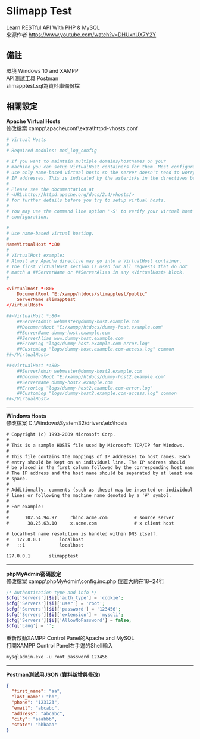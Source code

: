 # Slimapp Test
Learn RESTful API With PHP &amp; MySQL  
來源作者 https://www.youtube.com/watch?v=DHUxnUX7Y2Y

## 備註
環境 Windows 10 and XAMPP  
API測試工具 Postman  
slimapptest.sql為資料庫備份檔

## 相關設定
**Apache Virtual Hosts**  
修改檔案 xampp\apache\conf\extra\httpd-vhosts.conf
```conf
# Virtual Hosts
#
# Required modules: mod_log_config

# If you want to maintain multiple domains/hostnames on your
# machine you can setup VirtualHost containers for them. Most configurations
# use only name-based virtual hosts so the server doesn't need to worry about
# IP addresses. This is indicated by the asterisks in the directives below.
#
# Please see the documentation at 
# <URL:http://httpd.apache.org/docs/2.4/vhosts/>
# for further details before you try to setup virtual hosts.
#
# You may use the command line option '-S' to verify your virtual host
# configuration.

#
# Use name-based virtual hosting.
#
NameVirtualHost *:80
#
# VirtualHost example:
# Almost any Apache directive may go into a VirtualHost container.
# The first VirtualHost section is used for all requests that do not
# match a ##ServerName or ##ServerAlias in any <VirtualHost> block.
#

<VirtualHost *:80>
    DocumentRoot "E:/xampp/htdocs/slimapptest/public"
    ServerName slimapptest
</VirtualHost>

##<VirtualHost *:80>
    ##ServerAdmin webmaster@dummy-host.example.com
    ##DocumentRoot "E:/xampp/htdocs/dummy-host.example.com"
    ##ServerName dummy-host.example.com
    ##ServerAlias www.dummy-host.example.com
    ##ErrorLog "logs/dummy-host.example.com-error.log"
    ##CustomLog "logs/dummy-host.example.com-access.log" common
##</VirtualHost>

##<VirtualHost *:80>
    ##ServerAdmin webmaster@dummy-host2.example.com
    ##DocumentRoot "E:/xampp/htdocs/dummy-host2.example.com"
    ##ServerName dummy-host2.example.com
    ##ErrorLog "logs/dummy-host2.example.com-error.log"
    ##CustomLog "logs/dummy-host2.example.com-access.log" common
##</VirtualHost>
```
---
**Windows Hosts**  
修改檔案 C:\Windows\System32\drivers\etc\hosts
```txt
# Copyright (c) 1993-2009 Microsoft Corp.
#
# This is a sample HOSTS file used by Microsoft TCP/IP for Windows.
#
# This file contains the mappings of IP addresses to host names. Each
# entry should be kept on an individual line. The IP address should
# be placed in the first column followed by the corresponding host name.
# The IP address and the host name should be separated by at least one
# space.
#
# Additionally, comments (such as these) may be inserted on individual
# lines or following the machine name denoted by a '#' symbol.
#
# For example:
#
#      102.54.94.97     rhino.acme.com          # source server
#       38.25.63.10     x.acme.com              # x client host

# localhost name resolution is handled within DNS itself.
#	127.0.0.1       localhost
#	::1             localhost

127.0.0.1       slimapptest
```
---
**phpMyAdmin密碼設定**  
修改檔案 xampp\phpMyAdmin\config.inc.php 位置大約在18~24行
```php
/* Authentication type and info */
$cfg['Servers'][$i]['auth_type'] = 'cookie';
$cfg['Servers'][$i]['user'] = 'root';
$cfg['Servers'][$i]['password'] = '123456';
$cfg['Servers'][$i]['extension'] = 'mysqli';
$cfg['Servers'][$i]['AllowNoPassword'] = false;
$cfg['Lang'] = '';
```
重新啟動XAMPP Control Panel的Apache and MySQL  
打開XAMPP Control Panel右手邊的Shell輸入
```txt
mysqladmin.exe -u root password 123456
```
---
**Postman測試用JSON (資料新增與修改)**  
```json
{
  "first_name": "aa",
  "last_name": "bb",
  "phone": "123123",
  "email": "abcabc",
  "address": "abcabc",
  "city": "aaabbb",
  "state": "bbbaaa"
}
```

